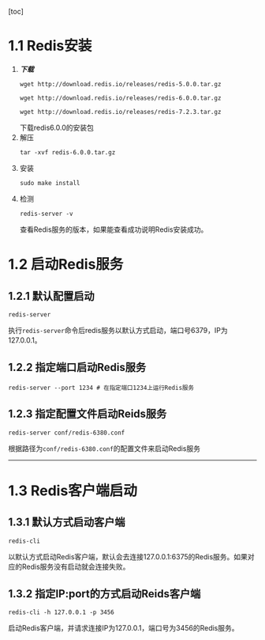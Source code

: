 [toc]
# 1.1 Redis安装
1. **_下载_**
   ```shell
   wget http://download.redis.io/releases/redis-5.0.0.tar.gz

   wget http://download.redis.io/releases/redis-6.0.0.tar.gz 

   wget http://download.redis.io/releases/redis-7.2.3.tar.gz 
   ```
   下载redis6.0.0的安装包
2. 解压
   ```shell
   tar -xvf redis-6.0.0.tar.gz
   ```
3. 安装
   ```shell
   sudo make install
   ```
4. 检测
   ```shell
   redis-server -v
   ```
   查看Redis服务的版本，如果能查看成功说明Redis安装成功。

# 1.2 启动Redis服务
## 1.2.1 默认配置启动
```shell
redis-server
```
执行`redis-server`命令后redis服务以默认方式启动，端口号6379，IP为127.0.0.1。
## 1.2.2 指定端口启动Redis服务
```shell
redis-server --port 1234 # 在指定端口1234上运行Redis服务
```
## 1.2.3 指定配置文件启动Reids服务
```shell
redis-server conf/redis-6380.conf
```
根据路径为`conf/redis-6380.conf`的配置文件来启动Redis服务

-------------------------------------------------------
# 1.3 Redis客户端启动
## 1.3.1 默认方式启动客户端
```shell
redis-cli
```
以默认方式启动Redis客户端，默认会去连接127.0.0.1:6375的Redis服务。如果对应的Redis服务没有启动就会连接失败。
## 1.3.2 指定IP:port的方式启动Reids客户端
```shell
redis-cli -h 127.0.0.1 -p 3456
```
启动Redis客户端，并请求连接IP为127.0.0.1，端口号为3456的Redis服务。
